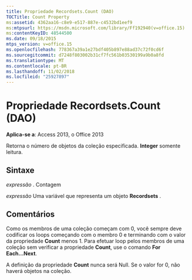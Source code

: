 ```yaml
---
title: Propriedade Recordsets.Count (DAO)
TOCTitle: Count Property
ms:assetid: 4362aa16-c8e9-e517-887e-c4532bd1eef9
ms:mtpsurl: https://msdn.microsoft.com/library/Ff192940(v=office.15)
ms:contentKeyID: 48544500
ms.date: 09/18/2015
mtps_version: v=office.15
ms.openlocfilehash: 778367a39a1e27bdf405b897e88ad37c72f0cd6f
ms.sourcegitcommit: d7248f803002b31cf7fc561b03530199a9b0a8fd
ms.translationtype: MT
ms.contentlocale: pt-BR
ms.lasthandoff: 11/02/2018
ms.locfileid: "25927897"
---
```

# <a name="recordsetscount-property-dao"></a>Propriedade Recordsets.Count (DAO)


**Aplica-se a**: Access 2013, o Office 2013

Retorna o número de objetos da coleção especificada. **Integer** somente leitura.

## <a name="syntax"></a>Sintaxe

*expressão* . Contagem

*expressão* Uma variável que representa um objeto **Recordsets** .

## <a name="remarks"></a>Comentários

Como os membros de uma coleção começam com 0, você sempre deve codificar os loops começando com o membro 0 e terminando com o valor da propriedade **Count** menos 1. Para efetuar loop pelos membros de uma coleção sem verificar a propriedade **Count**, use o comando **For Each...Next**.

A definição da propriedade **Count** nunca será Null. Se o valor for 0, não haverá objetos na coleção.

